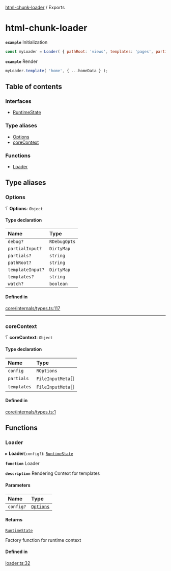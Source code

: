 [html-chunk-loader](README.md) / Exports

# html-chunk-loader

**`example`** Initialization
```javascript
const myLoader = Loader( { pathRoot: 'views', templates: 'pages', partials: 'partials' } );
```

**`example`** Render
```javascript
myLoader.template( 'home', { ...homeData } );
```

## Table of contents

### Interfaces

- [RuntimeState](interfaces/RuntimeState.md)

### Type aliases

- [Options](modules.md#options)
- [coreContext](modules.md#corecontext)

### Functions

- [Loader](modules.md#loader)

## Type aliases

### Options

Ƭ **Options**: `Object`

#### Type declaration

| Name | Type |
| :------ | :------ |
| `debug?` | `RDebugOpts` |
| `partialInput?` | `DirtyMap` |
| `partials?` | `string` |
| `pathRoot?` | `string` |
| `templateInput?` | `DirtyMap` |
| `templates?` | `string` |
| `watch?` | `boolean` |

#### Defined in

[core/internals/types.ts:117](https://github.com/abschill/html-chunk-loader/blob/48445bb/lib/core/internals/types.ts#L117)

___

### coreContext

Ƭ **coreContext**: `Object`

#### Type declaration

| Name | Type |
| :------ | :------ |
| `config` | `ROptions` |
| `partials` | `FileInputMeta`[] |
| `templates` | `FileInputMeta`[] |

#### Defined in

[core/internals/types.ts:1](https://github.com/abschill/html-chunk-loader/blob/48445bb/lib/core/internals/types.ts#L1)

## Functions

### Loader

▸ **Loader**(`config?`): [`RuntimeState`](interfaces/RuntimeState.md)

**`function`** Loader

**`description`** Rendering Context for templates

#### Parameters

| Name | Type |
| :------ | :------ |
| `config?` | [`Options`](modules.md#options) |

#### Returns

[`RuntimeState`](interfaces/RuntimeState.md)

Factory function for runtime context

#### Defined in

[loader.ts:32](https://github.com/abschill/html-chunk-loader/blob/48445bb/lib/loader.ts#L32)
